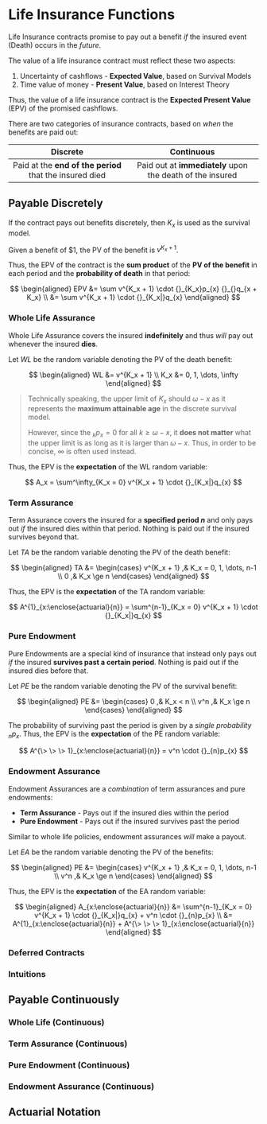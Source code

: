 # **Life Insurance Functions**

Life Insurance contracts promise to pay out a benefit *if* the insured event (Death) occurs in the *future*.

The value of a life insurance contract must reflect these two aspects:

1. Uncertainty of cashflows - **Expected Value**, based on Survival Models
2. Time value of money - **Present Value**, based on Interest Theory

Thus, the value of a life insurance contract is the **Expected Present Value** (EPV) of the promised cashflows.

There are two categories of insurance contracts, based on *when* the benefits are paid out:

<center>

| Discrete | Continuous |
| :-: | :-: |
| Paid at the **end of the period** that the insured died | Paid out at **immediately** upon the death of the insured |

</center>

## **Payable Discretely**

If the contract pays out benefits discretely, then $K_x$ is used as the survival model.

Given a benefit of $1, the PV of the benefit is $v^{K_x + 1}$.

Thus, the EPV of the contract is the **sum product** of the **PV of the benefit** in each period and the **probability of death** in that period:

$$
\begin{aligned}
    EPV
    &= \sum v^{K_x + 1} \cdot {}_{K_x}p_{x} {}_{}q_{x + K_x} \\
    &= \sum v^{K_x + 1} \cdot {}_{K_x|}q_{x}
\end{aligned}
$$

### **Whole Life Assurance**

Whole Life Assurance covers the insured **indefinitely** and thus *will* pay out whenever the insured **dies**.

Let $WL$ be the random variable denoting the PV of the death benefit:

$$
\begin{aligned}
    WL &= v^{K_x + 1} \\
    K_x &= 0, 1, \dots, \infty
\end{aligned}
$$

> Technically speaking, the upper limit of $K_x$ should $\omega-x$ as it represents the **maximum attainable age** in the discrete survival model.
>
> However, since the ${}_{k}p_{x} = 0$ for all $k \ge \omega-x$, it **does not matter** what the upper limit is as long as it is larger than $\omega-x$. Thus, in order to be concise, $\infty$ is often used instead.

<!-- Insert Diagram -->

Thus, the EPV is the **expectation** of the WL random variable:

$$
    A_x = \sum^\infty_{K_x = 0} v^{K_x + 1} \cdot {}_{K_x|}q_{x}
$$

### **Term Assurance**

Term Assurance covers the insured for a **specified period $n$** and only pays out *if* the insured dies within that period. Nothing is paid out if the insured survives beyond that.

Let $TA$ be the random variable denoting the PV of the death benefit:

$$
\begin{aligned}
    TA &=
    \begin{cases}
        v^{K_x + 1} ,& K_x = 0, 1, \dots, n-1 \\
        0 ,& K_x \ge n
    \end{cases}
\end{aligned}
$$

<!-- Insert Diagram -->

Thus, the EPV is the **expectation** of the TA random variable:

$$
    A^{1}_{x:\enclose{actuarial}{n}} = \sum^{n-1}_{K_x = 0} v^{K_x + 1} \cdot {}_{K_x|}q_{x}
$$

### **Pure Endowment**

Pure Endowments are a special kind of insurance that instead only pays out *if* the insured **survives past a certain period**. Nothing is paid out if the insured dies before that.

Let $PE$ be the random variable denoting the PV of the survival benefit:

$$
\begin{aligned}
    PE &=
    \begin{cases}
        0 ,& K_x < n \\
        v^n ,& K_x \ge n
    \end{cases}
\end{aligned}
$$

The probability of surviving past the period is given by a *single probability* ${}_{n}p_{x}$. Thus, the EPV is the **expectation** of the PE random variable:

$$
    A^{\> \> \> 1}_{x:\enclose{actuarial}{n}} = v^n \cdot {}_{n}p_{x}
$$

### **Endowment Assurance**

Endowment Assurances are a *combination* of term assurances and pure endowments:

* **Term Assurance** - Pays out if the insured dies within the period
* **Pure Endowment** - Pays out if the insured survives past the period

Similar to whole life policies, endowment assurances *will* make a payout.

Let $EA$ be the random variable denoting the PV of the benefits:

$$
\begin{aligned}
    PE &=
    \begin{cases}
        v^{K_x + 1} ,& K_x = 0, 1, \dots, n-1 \\
        v^n ,& K_x \ge n
    \end{cases}
\end{aligned}
$$

Thus, the EPV is the **expectation** of the EA random variable:

$$
\begin{aligned}
    A_{x:\enclose{actuarial}{n}}
    &= \sum^{n-1}_{K_x = 0} v^{K_x + 1} \cdot {}_{K_x|}q_{x} + v^n \cdot {}_{n}p_{x} \\
    &= A^{1}_{x:\enclose{actuarial}{n}} + A^{\> \> \> 1}_{x:\enclose{actuarial}{n}}
\end{aligned}
$$

### **Deferred Contracts**

### **Intuitions**

## **Payable Continuously**

### **Whole Life (Continuous)**

### **Term Assurance (Continuous)**

### **Pure Endowment (Continuous)**

### **Endowment Assurance (Continuous)**

## **Actuarial Notation**